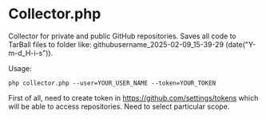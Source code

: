 # Collector.php

Collector for private and public GitHub repositories. Saves all code to TarBall files to folder like: githubusername_2025-02-09_15-39-29 (date("Y-m-d_H-i-s")).

Usage:
```commandLine
php collector.php --user=YOUR_USER_NAME --token=YOUR_TOKEN
```

First of all, need to create token in https://github.com/settings/tokens which will be able to access repositories. Need to select particular scope.
